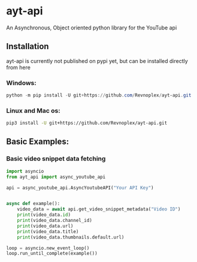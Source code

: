 # ayt-api
An Asynchronous, Object oriented python library for the YouTube api


## Installation

ayt-api is currently not published on pypi yet, but can be installed directly from here

### Windows:
```powershell
python -m pip install -U git+https://github.com/Revnoplex/ayt-api.git
```

### Linux and Mac os:
```bash
pip3 install -U git+https://github.com/Revnoplex/ayt-api.git
```


## Basic Examples:

### Basic video snippet data fetching
```python
import asyncio
from ayt_api import async_youtube_api

api = async_youtube_api.AsyncYoutubeAPI("Your API Key")


async def example():
    video_data = await api.get_video_snippet_metadata("Video ID")
    print(video_data.id)
    print(video_data.channel_id)
    print(video_data.url)
    print(video_data.title)
    print(video_data.thumbnails.default.url)

loop = asyncio.new_event_loop()
loop.run_until_complete(example())
```
